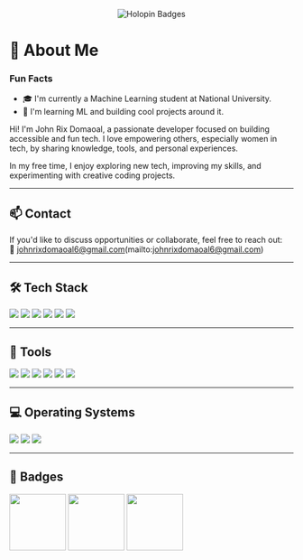 <!-- Banner -->
<p align="center">
  <img src="https://holopin.io/api/user/Queryxx/badges" alt="Holopin Badges" />
</p>

# 👋 About Me

### Fun Facts
- 🎓 I'm currently a Machine Learning student at National University.
- 🤖 I'm learning ML and building cool projects around it.

Hi! I'm John Rix Domaoal, a passionate developer focused on building accessible and fun tech. I love empowering others, especially women in tech, by sharing knowledge, tools, and personal experiences.

In my free time, I enjoy exploring new tech, improving my skills, and experimenting with creative coding projects.

---

## 📫 Contact  
If you'd like to discuss opportunities or collaborate, feel free to reach out:  
📧 johnrixdomaoal6@gmail.com(mailto:johnrixdomaoal6@gmail.com)

---

## 🛠️ Tech Stack

<p>
  <img src="https://img.shields.io/badge/HTML5-E34F26?style=flat&logo=html5&logoColor=white"/>
  <img src="https://img.shields.io/badge/CSS3-1572B6?style=flat&logo=css3&logoColor=white"/>
  <img src="https://img.shields.io/badge/Tailwind-38B2AC?style=flat&logo=tailwind-css&logoColor=white"/>
  <img src="https://img.shields.io/badge/JavaScript-F7DF1E?style=flat&logo=javascript&logoColor=black"/>
  <img src="https://img.shields.io/badge/Python-3776AB?style=flat&logo=python&logoColor=white"/>
  <img src="https://img.shields.io/badge/MySQL-00000F?style=flat&logo=mysql&logoColor=white"/>
</p>

---

## 🔧 Tools

<p>
  <img src="https://img.shields.io/badge/Figma-F24E1E?style=flat&logo=figma&logoColor=white"/>
  <img src="https://img.shields.io/badge/TensorFlow-FF6F00?style=flat&logo=tensorflow&logoColor=white"/>
  <img src="https://img.shields.io/badge/VS Code-007ACC?style=flat&logo=visual-studio-code&logoColor=white"/>
  <img src="https://img.shields.io/badge/GitHub-181717?style=flat&logo=github&logoColor=white"/>
  <img src="https://img.shields.io/badge/Jupyter-F37626?style=flat&logo=jupyter&logoColor=white"/>
  <img src="https://img.shields.io/badge/Pandas-150458?style=flat&logo=pandas&logoColor=white"/>
</p>

---

## 💻 Operating Systems

<p>
  <img src="https://img.shields.io/badge/Windows-0078D6?style=flat&logo=windows&logoColor=white"/>
  <img src="https://img.shields.io/badge/Linux-FCC624?style=flat&logo=linux&logoColor=black"/>
  <img src="https://img.shields.io/badge/Ubuntu-E95420?style=flat&logo=ubuntu&logoColor=white"/>
</p>

---

## 🏅 Badges

<p align="left">
  <img src="https://github.com/yourusername/yourusername/raw/main/assets/github-foundations.png" height="100"/>
  <img src="https://github.com/yourusername/yourusername/raw/main/assets/it-specialist-dev.png" height="100"/>
  <img src="https://github.com/yourusername/yourusername/raw/main/assets/it-specialist-db.png" height="100"/>
</p>
